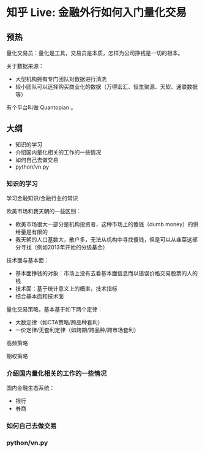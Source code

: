 # 知乎 Live: 金融外行如何入门量化交易

## 预热

量化交易员：量化是工具，交易员是本质，怎样为公司挣钱是一切的根本。

关于数据来源：

- 大型机构拥有专门团队对数据进行清洗
- 较小团队可以选择购买商业化的数据（万得宏汇、恒生聚源、天软、通联数据等）

<!-- TODO 了解下 --> 有个平台叫做 Quantopian 。

## 大纲

- 知识的学习
- 介绍国内量化相关的工作的一些情况
- 如何自己去做交易
- python/vn.py

### 知识的学习

学习金融知识/金融行业的常识

欧美市场和我天朝的一些区别：

- 欧美市场很大一部分是机构投资者，这种市场上的傻钱（dumb money）的供给量是有限的
- 我天朝的人口基数大，散户多，无法从机构中寻找傻钱，但是可以从韭菜这部分寻找（例如2013年开始的分级基金）

技术面与基本面：

- 基本面挣钱的对象：市场上没有去看基本面信息而以错误价格交易股票的人的钱
- 技术面：基于统计意义上的概率，技术指标
- 结合基本面和技术面

量化交易策略，基本基于如下两个定律：

- 大数定律（如CTA策略/跨品种套利）
- 一价定律/无套利定律（如跨期/跨品种/跨市场套利）

高频策略

期权策略

### 介绍国内量化相关的工作的一些情况

国内金融生态系统：
- 银行
- 券商
<!-- -TODO 14.55 -->


### 如何自己去做交易

### python/vn.py
